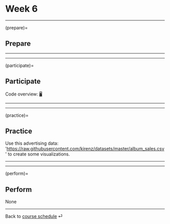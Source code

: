 # Week 6


---

(prepare)=
## Prepare



---

---


(participate)=
## Participate



Code overview: [🖥](../code/code-overview.md)




---

---


(practice)=
## Practice


Use this advertising data: 'https://raw.githubusercontent.com/kirenz/datasets/master/album_sales.csv' to create some visualizations.


---

---

(perform)=
## Perform

None

---

Back to [course schedule](../docs/course-schedule.md) ⏎
